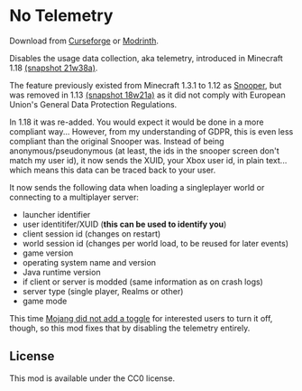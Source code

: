 # No Telemetry

Download from [Curseforge](https://curseforge.com/minecraft/mc-mods/no-telemetry/) or [Modrinth](https://github.com/kb-1000/no-telemetry).

Disables the usage data collection, aka telemetry, introduced in Minecraft 1.18 [(snapshot 21w38a)](https://www.minecraft.net/en-us/article/minecraft-snapshot-21w38a#main-content).

The feature previously existed from Minecraft 1.3.1 to 1.12 as [Snooper](https://minecraft.fandom.com/wiki/Snooper), but was removed in 1.13 [(snapshot 18w21a)](https://bugs.mojang.com/browse/MC-130179) as it did not comply with European Union's General Data Protection Regulations. 

In 1.18 it was re-added. You would expect it would be done in a more compliant way... However, from my understanding of GDPR, this is even less compliant than the original Snooper was.
Instead of being anonymous/pseudonymous (at least, the ids in the snooper screen don't match my user id), it now sends the XUID, your Xbox user id, in plain text... which means this data can be traced back to your user.

It now sends the following data when loading a singleplayer world or connecting to a multiplayer server:

* launcher identifier
* user identitifer/XUID (**this can be used to identify you**)
* client session id (changes on restart)
* world session id (changes per world load, to be reused for later events)
* game version
* operating system name and version
* Java runtime version
* if client or server is modded (same information as on crash logs)
* server type (single player, Realms or other)
* game mode

This time [Mojang did not add a toggle](https://bugs.mojang.com/browse/MC-237493) for interested users to turn it off, though, so this mod fixes that by disabling the telemetry entirely. 

## License

This mod is available under the CC0 license.
